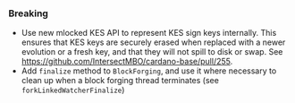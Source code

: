 ### Breaking

- Use new mlocked KES API to represent KES sign keys internally. This ensures
  that KES keys are securely erased when replaced with a newer evolution or a
  fresh key, and that they will not spill to disk or swap. See
  https://github.com/IntersectMBO/cardano-base/pull/255.
- Add `finalize` method to `BlockForging`, and use it where necessary to clean
  up when a block forging thread terminates (see `forkLinkedWatcherFinalize`)
